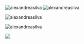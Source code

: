<p><img align="left" src="https://github-readme-stats.vercel.app/api/top-langs?username=alexandreasilva&langs_count=20&show_icons=true&locale=en&layout=compact" alt="alexandreasilva" /></p>
    
 <p><img align="center" src="https://github-readme-stats.vercel.app/api?username=alexandreasilva&show_icons=true&locale=en" alt="alexandreasilva" /></p>
 
<p><img align="center" src="https://github-readme-streak-stats.herokuapp.com/?user=alexandreasilva" alt="alexandreasilva" /></p>
<p><img align="center" src="https://github-stats-alpha.vercel.app/api?username=alexandreasilva&bc=ebebeb&ic=0E8AD9" alt="alexandreasilva" /></p>
<p><img align="center" src="https://github-profile-summary-cards.vercel.app/api/cards/profile-details?username=alexandreasilva&theme=github" /></p>
